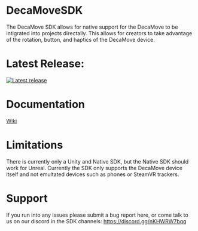 # DecaMoveSDK

The DecaMove SDK allows for native support for the DecaMove to be intigrated into projects directally. This allows for creators to take advantage of the rotation, button, and haptics of the DecaMove device.

# Latest Release:
<a href="https://github.com/MegadodoGames/DecaMoveSDK/releases/tag/1.0.0">   
  <img src="https://img.shields.io/github/v/release/MegadodoGames/DecaMoveSDK" alt= "Latest release"/>
</a>

# Documentation
<a href="https://github.com/MegadodoGames/DecaMoveSDK/wiki">Wiki</a>

# Limitations
There is currently only a Unity and Native SDK, but the Native SDK should work for Unreal.
Currently the SDK only supports the DecaMove device itself and not emultated devices such as phones or SteamVR trackers.

# Support
If you run into any issues please submit a bug report here, or come talk to us on our discord in the SDK channels: https://discord.gg/nKHWRW7bqq
